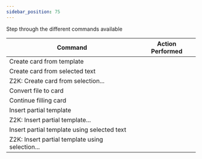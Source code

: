 ```yaml
---
sidebar_position: 75
---
```



Step through the different commands available 

| Command                                         | Action Performed |
| ----------------------------------------------- | ---------------- |
| Create card from template                       |                  |
| Create card from selected text                  |                  |
| Z2K: Create card from selection...              |                  |
| Convert file to card                            |                  |
| Continue filling card                           |                  |
| Insert partial template                         |                  |
| Z2K: Insert partial template...                 |                  |
| Insert partial template using selected text     |                  |
| Z2K: Insert partial template using selection... |                  |
